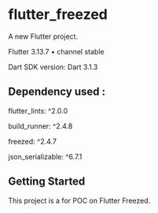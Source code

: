 # flutter_freezed

A new Flutter project.

Flutter 3.13.7 • channel stable

Dart SDK version: Dart 3.1.3

## Dependency used :
  flutter_lints: ^2.0.0

  build_runner: ^2.4.8

  freezed: ^2.4.7

  json_serializable: ^6.7.1


## Getting Started

This project is a for POC on Flutter Freezed.
